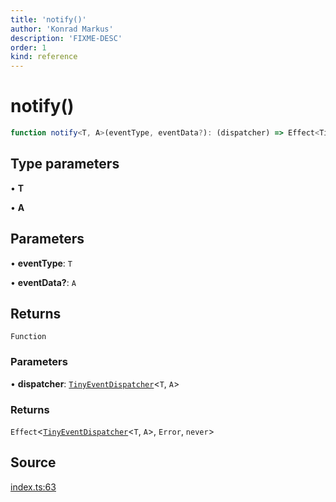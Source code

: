 ```yaml
---
title: 'notify()'
author: 'Konrad Markus'
description: 'FIXME-DESC'
order: 1
kind: reference
---
```


# notify()

```ts
function notify<T, A>(eventType, eventData?): (dispatcher) => Effect<TinyEventDispatcher<T, A>, Error, never>;
```

## Type parameters

• **T**

• **A**

## Parameters

• **eventType**: `T`

• **eventData?**: `A`

## Returns

`Function`

### Parameters

• **dispatcher**: [`TinyEventDispatcher`](/projects/konkerdev-tiny-event-fp/reference/type-aliases/tinyeventdispatcher)\<`T`, `A`\>

### Returns

`Effect`\<[`TinyEventDispatcher`](/projects/konkerdev-tiny-event-fp/reference/type-aliases/tinyeventdispatcher)\<`T`, `A`\>, `Error`, `never`\>

## Source

[index.ts:63](https://github.com/konkerdotdev/tiny-event-fp/blob/35c286bc511870798a7f3d70c0cc704e7c0c0006/src/index.ts#L63)
